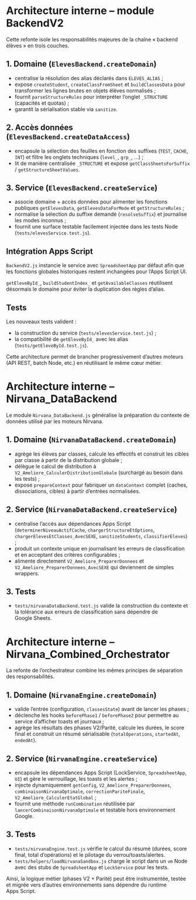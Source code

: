 # Architecture interne – module BackendV2

Cette refonte isole les responsabilités majeures de la chaîne « backend élèves » en trois couches.

## 1. Domaine (`ElevesBackend.createDomain`)

* centralise la résolution des alias déclarés dans `ELEVES_ALIAS` ;
* expose `createStudent`, `createClassFromSheet` et `buildClassesData` pour transformer les lignes brutes en objets élèves normalisés ;
* fournit `parseStructureRules` pour interpréter l’onglet `_STRUCTURE` (capacités et quotas) ;
* garantit la sérialisation stable via `sanitize`.

## 2. Accès données (`ElevesBackend.createDataAccess`)

* encapsule la sélection des feuilles en fonction des suffixes (`TEST`, `CACHE`, `INT`) et filtre les onglets techniques (`level_`, `grp_`, …) ;
* lit de manière centralisée `_STRUCTURE` et expose `getClassSheetsForSuffix` / `getStructureSheetValues`.

## 3. Service (`ElevesBackend.createService`)

* associe domaine + accès données pour alimenter les fonctions publiques `getElevesData`, `getElevesDataForMode` et `getStructureRules` ;
* normalise la sélection du suffixe demandé (`resolveSuffix`) et journalise les modes inconnus ;
* fournit une surface testable facilement injectée dans les tests Node (`tests/elevesService.test.js`).

## Intégration Apps Script

`BackendV2.js` instancie le service avec `SpreadsheetApp` par défaut afin que les fonctions globales historiques restent inchangées pour l’Apps Script UI.

`getEleveById_`, `buildStudentIndex_` et `getAvailableClasses` réutilisent désormais le domaine pour éviter la duplication des règles d’alias.

## Tests

Les nouveaux tests valident :

* la construction du service (`tests/elevesService.test.js`) ;
* la compatibilité de `getEleveById_` avec les alias (`tests/getEleveById.test.js`).

Cette architecture permet de brancher progressivement d’autres moteurs (API REST, batch Node, etc.) en réutilisant le même cœur métier.

# Architecture interne – Nirvana_DataBackend

Le module `Nirvana_DataBackend.js` généralise la préparation du contexte de données utilisé par les moteurs Nirvana.

## 1. Domaine (`NirvanaDataBackend.createDomain`)

* agrège les élèves par classes, calcule les effectifs et construit les cibles par classe à partir de la distribution globale ;
* délègue le calcul de distribution à `V2_Ameliore_CalculerDistributionGlobale` (surchargé au besoin dans les tests) ;
* expose `prepareContext` pour fabriquer un `dataContext` complet (caches, dissociations, cibles) à partir d’entrées normalisées.

## 2. Service (`NirvanaDataBackend.createService`)

* centralise l’accès aux dépendances Apps Script (`determinerNiveauActifCache`, `chargerStructureEtOptions`, `chargerElevesEtClasses_AvecSEXE`, `sanitizeStudents`, `classifierEleves`) ;
* produit un contexte unique en journalisant les erreurs de classification et en acceptant des critères configurables ;
* alimente directement `V2_Ameliore_PreparerDonnees` et `V2_Ameliore_PreparerDonnees_AvecSEXE` qui deviennent de simples wrappers.

## 3. Tests

* `tests/nirvanaDataBackend.test.js` valide la construction du contexte et la tolérance aux erreurs de classification sans dépendre de Google Sheets.

# Architecture interne – Nirvana_Combined_Orchestrator

La refonte de l’orchestrateur combine les mêmes principes de séparation des responsabilités.

## 1. Domaine (`NirvanaEngine.createDomain`)

* valide l’entrée (configuration, `classesState`) avant de lancer les phases ;
* déclenche les hooks `beforePhase1` / `beforePhase2` pour permettre au service d’afficher toasts et journaux ;
* agrège les résultats des phases V2/Parité, calcule les durées, le score final et construit un résumé sérialisable (`totalOperations`, `startedAt`, `endedAt`).

## 2. Service (`NirvanaEngine.createService`)

* encapsule les dépendances Apps Script (LockService, `SpreadsheetApp`, `UI`) et gère le verrouillage, les toasts et les alertes ;
* injecte dynamiquement `getConfig`, `V2_Ameliore_PreparerDonnees`, `combinaisonNirvanaOptimale`, `correctionPariteFinale`, `V2_Ameliore_CalculerEtatGlobal` ;
* fournit une méthode `runCombination` réutilisée par `lancerCombinaisonNirvanaOptimale` et testable hors environnement Google.

## 3. Tests

* `tests/nirvanaEngine.test.js` vérifie le calcul du résumé (durées, score final, total d’opérations) et le pilotage du verrou/toasts/alertes.
* `tests/helpers/loadNirvanaSandbox.js` charge le script dans un `vm` Node avec des stubs de `SpreadsheetApp` et `LockService` pour les tests.

Ainsi, la logique métier (phases V2 + Parité) peut être instrumentée, testée et migrée vers d’autres environnements sans dépendre du runtime Apps Script.

